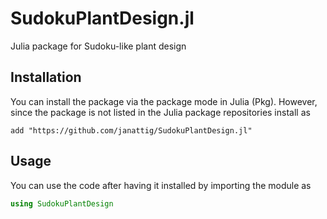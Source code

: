 # SudokuPlantDesign.jl

Julia package for Sudoku-like plant design



## Installation

You can install the package via the package mode in Julia (Pkg). However, since the package
is not listed in the Julia package repositories install as
```julia-REPL
add "https://github.com/janattig/SudokuPlantDesign.jl"
```

## Usage

You can use the code after having it installed by importing the module as
```julia
using SudokuPlantDesign
```
